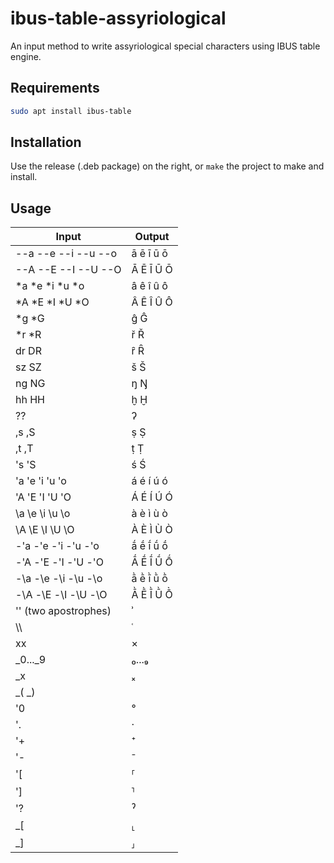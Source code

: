 # ibus-table-assyriological

An input method to write assyriological special characters using IBUS table engine.

## Requirements

```bash
sudo apt install ibus-table
```

## Installation

Use the release (.deb package) on the right, or `make` the project to make and install.

## Usage

Input | Output
--- | ---
--a --e --i --u --o| ā ē ī ū ō
--A --E --I --U --O | Ā Ē Ī Ū Ō
*a *e *i *u *o | â ê î û ô
*A *E *I *U *O | Â Ê Î Û Ô
*g *G | ĝ Ĝ
*r *R | ř Ř
dr DR|ȓ Ȓ
sz SZ| š Š
ng NG| ŋ Ŋ
hh HH| ḫ Ḫ
??|	ʔ
,s ,S | ṣ Ṣ
,t ,T| ṭ Ṭ
's 'S| ś Ś
'a 'e 'i 'u 'o | á é í ú ó
'A 'E 'I 'U 'O | Á É Í Ú Ó
\a \e \i \u \o| à è ì ù ò
\A \E \I \U \O | À È Ì Ù Ò
-'a -'e -'i -'u -'o | ā́ ḗ ī́ ū́ ṓ 
-'A -'E -'I -'U -'O | Ā́ Ḗ Ī́ Ū́ Ṓ
-\a -\e -\i -\u -\o | ā̀ ḕ ī̀ ū̀ ṑ 
-\A -\E -\I -\U -\O | Ā̀ Ḕ Ī̀ Ū̀ Ṑ
'' (two apostrophes) | ʾ
\\\\ | ʿ
xx | ×
_0..._9 | ₀...₉
_x | ₓ
_( _) ||₍	₎
'0 | °
'. | ·
'+ | ⁺
'- | ⁻
'[ | ⸢
'] | ⸣
'?|	ˀ
_[ | ⸤
_] | ⸥

